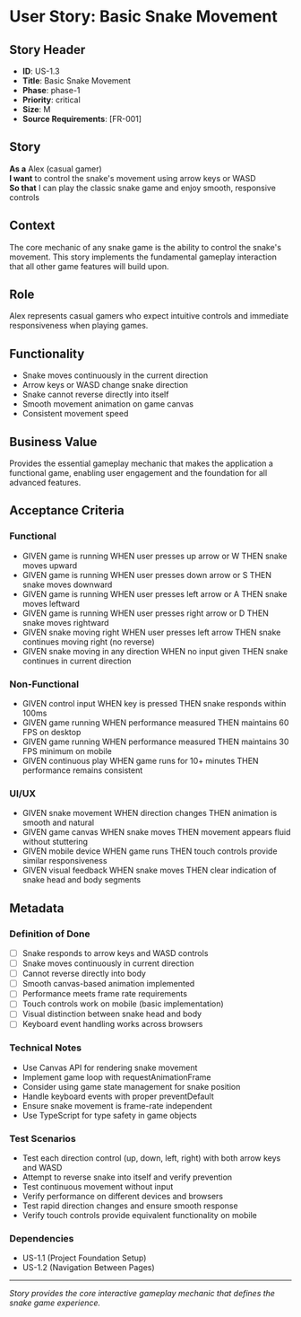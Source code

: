 # User Story: Basic Snake Movement

## Story Header
- **ID**: US-1.3
- **Title**: Basic Snake Movement
- **Phase**: phase-1
- **Priority**: critical
- **Size**: M
- **Source Requirements**: [FR-001]

## Story
**As a** Alex (casual gamer)  
**I want** to control the snake's movement using arrow keys or WASD  
**So that** I can play the classic snake game and enjoy smooth, responsive controls

## Context
The core mechanic of any snake game is the ability to control the snake's movement. This story implements the fundamental gameplay interaction that all other game features will build upon.

## Role
Alex represents casual gamers who expect intuitive controls and immediate responsiveness when playing games.

## Functionality
- Snake moves continuously in the current direction
- Arrow keys or WASD change snake direction
- Snake cannot reverse directly into itself
- Smooth movement animation on game canvas
- Consistent movement speed

## Business Value
Provides the essential gameplay mechanic that makes the application a functional game, enabling user engagement and the foundation for all advanced features.

## Acceptance Criteria

### Functional
- GIVEN game is running WHEN user presses up arrow or W THEN snake moves upward
- GIVEN game is running WHEN user presses down arrow or S THEN snake moves downward  
- GIVEN game is running WHEN user presses left arrow or A THEN snake moves leftward
- GIVEN game is running WHEN user presses right arrow or D THEN snake moves rightward
- GIVEN snake moving right WHEN user presses left arrow THEN snake continues moving right (no reverse)
- GIVEN snake moving in any direction WHEN no input given THEN snake continues in current direction

### Non-Functional
- GIVEN control input WHEN key is pressed THEN snake responds within 100ms
- GIVEN game running WHEN performance measured THEN maintains 60 FPS on desktop
- GIVEN game running WHEN performance measured THEN maintains 30 FPS minimum on mobile
- GIVEN continuous play WHEN game runs for 10+ minutes THEN performance remains consistent

### UI/UX
- GIVEN snake movement WHEN direction changes THEN animation is smooth and natural
- GIVEN game canvas WHEN snake moves THEN movement appears fluid without stuttering
- GIVEN mobile device WHEN game runs THEN touch controls provide similar responsiveness
- GIVEN visual feedback WHEN snake moves THEN clear indication of snake head and body segments

## Metadata

### Definition of Done
- [ ] Snake responds to arrow keys and WASD controls
- [ ] Snake moves continuously in current direction
- [ ] Cannot reverse directly into body
- [ ] Smooth canvas-based animation implemented
- [ ] Performance meets frame rate requirements
- [ ] Touch controls work on mobile (basic implementation)
- [ ] Visual distinction between snake head and body
- [ ] Keyboard event handling works across browsers

### Technical Notes
- Use Canvas API for rendering snake movement
- Implement game loop with requestAnimationFrame
- Consider using game state management for snake position
- Handle keyboard events with proper preventDefault
- Ensure snake movement is frame-rate independent
- Use TypeScript for type safety in game objects

### Test Scenarios
- Test each direction control (up, down, left, right) with both arrow keys and WASD
- Attempt to reverse snake into itself and verify prevention
- Test continuous movement without input
- Verify performance on different devices and browsers
- Test rapid direction changes and ensure smooth response
- Verify touch controls provide equivalent functionality on mobile

### Dependencies
- US-1.1 (Project Foundation Setup)
- US-1.2 (Navigation Between Pages)

---

*Story provides the core interactive gameplay mechanic that defines the snake game experience.*